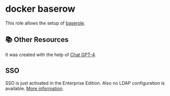 # docker baserow

This role allows the setup of [baserole](https://baserow.io/).

## 📚 Other Resources

It was created with the help of [Chat GPT-4](https://chat.openai.com/share/556c2d7f-6b6f-4256-a646-a50529554efc).

## SSO
SSO is just activated in the Enterprise Edition. Also no LDAP configuration is available. [More information](https://baserow.io/user-docs/enable-single-sign-on-sso).